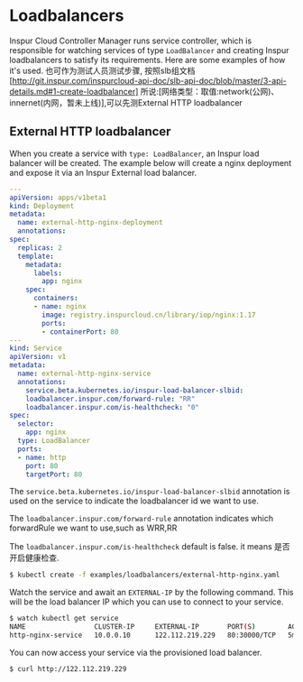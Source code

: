 # Loadbalancers

Inspur Cloud Controller Manager runs service controller,
which is responsible for watching services of type ```LoadBalancer```
and creating Inspur loadbalancers to satisfy its requirements.
Here are some examples of how it's used.
也可作为测试人员测试步骤,
按照slb组文档[http://git.inspur.com/inspurcloud-api-doc/slb-api-doc/blob/master/3-api-details.md#1-create-loadbalancer]
所说:[网络类型：取值:network(公网)、innernet(内网，暂未上线)],可以先测External HTTP loadbalancer

## External HTTP loadbalancer

When you create a service with ```type: LoadBalancer```, an Inspur load balancer will be created.
The example below will create a nginx deployment and expose it via an Inspur External load balancer.

```yaml
---
apiVersion: apps/v1beta1
kind: Deployment
metadata:
  name: external-http-nginx-deployment
  annotations:
spec:
  replicas: 2
  template:
    metadata:
      labels:
        app: nginx
    spec:
      containers:
      - name: nginx
        image: registry.inspurcloud.cn/library/iop/nginx:1.17
        ports:
        - containerPort: 80
---
kind: Service
apiVersion: v1
metadata:
  name: external-http-nginx-service
  annotations:
    service.beta.kubernetes.io/inspur-load-balancer-slbid:
    loadbalancer.inspur.com/forward-rule: "RR"
    loadbalancer.inspur.com/is-healthcheck: "0"
spec:
  selector:
    app: nginx
  type: LoadBalancer
  ports:
  - name: http
    port: 80
    targetPort: 80

```

The ```service.beta.kubernetes.io/inspur-load-balancer-slbid``` annotation
is used on the service to indicate the loadbalancer id we want to use.

The ```loadbalancer.inspur.com/forward-rule``` annotation
indicates which forwardRule we want to use,such as WRR,RR 

The ```loadbalancer.inspur.com/is-healthcheck``` default is false.
it means 是否开启健康检查.


```bash
$ kubectl create -f examples/loadbalancers/external-http-nginx.yaml
```

Watch the service and await an ```EXTERNAL-IP``` by the following command.
This will be the load balancer IP which you can use to connect to your service.

```bash
$ watch kubectl get service
NAME                 CLUSTER-IP     EXTERNAL-IP       PORT(S)        AGE
http-nginx-service   10.0.0.10      122.112.219.229   80:30000/TCP   5m
```

You can now access your service via the provisioned load balancer.

```bash
$ curl http://122.112.219.229
```